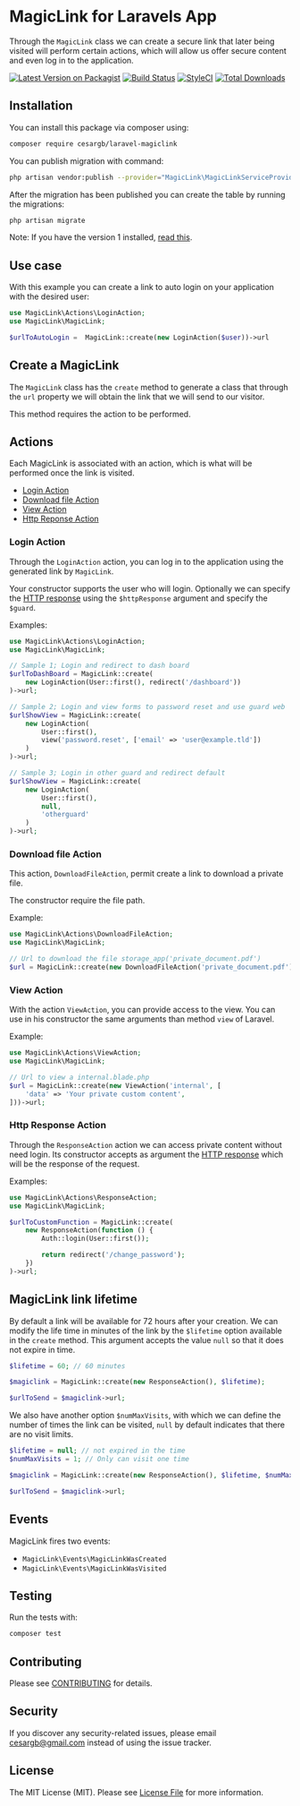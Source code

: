 
# MagicLink for Laravels App

Through the `MagicLink` class we can create a secure link that later
being visited will perform certain actions, which will allow us
offer secure content and even log in to the application.

[![Latest Version on Packagist](https://img.shields.io/packagist/v/cesargb/laravel-magiclink.svg?style=flat-square)](https://packagist.org/packages/cesargb/laravel-magiclink)
[![Build Status](https://travis-ci.org/cesargb/laravel-magiclink.svg?branch=2.x)](https://travis-ci.org/cesargb/laravel-magiclink)
[![StyleCI](https://github.styleci.io/repos/98337902/shield)](https://github.styleci.io/repos/98337902)
[![Total Downloads](https://img.shields.io/packagist/dt/cesargb/laravel-magiclink.svg?style=flat-square)](https://packagist.org/packages/cesargb/laravel-magiclink)

## Installation

You can install this package via composer using:

```bash
composer require cesargb/laravel-magiclink
```

You can publish migration with command:

```bash
php artisan vendor:publish --provider="MagicLink\MagicLinkServiceProvider" --tag=migrations
```

After the migration has been published you can create the table by running the
migrations:

```bash
php artisan migrate
```

Note: If you have the version 1 installed,
[read this](https://github.com/cesargb/laravel-magiclink/blob/v1/README.md).

## Use case

With this example you can create a link to auto login on your application with
the desired user:

```php
use MagicLink\Actions\LoginAction;
use MagicLink\MagicLink;

$urlToAutoLogin =  MagicLink::create(new LoginAction($user))->url
```

## Create a MagicLink

The `MagicLink` class has the `create` method to generate a class that through
the `url` property we will obtain the link that we will send to our visitor.

This method requires the action to be performed.

## Actions

Each MagicLink is associated with an action, which is what will be performed
once the link is visited.

* [Login Action](#login-action)
* [Download file Action](#download-file-action)
* [View Action](#view-action)
* [Http Reponse Action](#http-response-action)

### Login Action

Through the `LoginAction` action, you can log in to the application using the generated link by `MagicLink`.

Your constructor supports the user who will login. Optionally we can specify
the [HTTP response](https://laravel.com/docs/master/responses) using the
`$httpResponse` argument and specify the `$guard`.

Examples:

```php
use MagicLink\Actions\LoginAction;
use MagicLink\MagicLink;

// Sample 1; Login and redirect to dash board
$urlToDashBoard = MagicLink::create(
    new LoginAction(User::first(), redirect('/dashboard'))
)->url;

// Sample 2; Login and view forms to password reset and use guard web
$urlShowView = MagicLink::create(
    new LoginAction(
        User::first(),
        view('password.reset', ['email' => 'user@example.tld'])
    )
)->url;

// Sample 3; Login in other guard and redirect default
$urlShowView = MagicLink::create(
    new LoginAction(
        User::first(),
        null,
        'otherguard'
    )
)->url;
```

### Download file Action

This action, `DownloadFileAction`, permit create a link to download a private file.

The constructor require the file path.

Example:

```php
use MagicLink\Actions\DownloadFileAction;
use MagicLink\MagicLink;

// Url to download the file storage_app('private_document.pdf')
$url = MagicLink::create(new DownloadFileAction('private_document.pdf'))->url;
```

### View Action

With the action `ViewAction`, you can provide access to the view. You can use
in his constructor the same arguments than method `view` of Laravel.

Example:

```php
use MagicLink\Actions\ViewAction;
use MagicLink\MagicLink;

// Url to view a internal.blade.php
$url = MagicLink::create(new ViewAction('internal', [
    'data' => 'Your private custom content',
]))->url;
```


### Http Response Action

Through the `ResponseAction` action we can access private content without need
login. Its constructor accepts as argument the
[HTTP response](https://laravel.com/docs/master/responses)
which will be the response of the request.

Examples:

```php
use MagicLink\Actions\ResponseAction;
use MagicLink\MagicLink;

$urlToCustomFunction = MagicLink::create(
    new ResponseAction(function () {
        Auth::login(User::first());

        return redirect('/change_password');
    })
)->url;
```

## MagicLink link lifetime

By default a link will be available for 72 hours after your creation. We can
modify the life time in minutes of the link by the `$lifetime` option
available in the `create` method. This argument accepts the value `null` so
that it does not expire in time.

```php
$lifetime = 60; // 60 minutes

$magiclink = MagicLink::create(new ResponseAction(), $lifetime);

$urlToSend = $magiclink->url;
```

We also have another option `$numMaxVisits`, with which we can define the
number of times the link can be visited, `null` by default indicates that there
are no visit limits.

```php
$lifetime = null; // not expired in the time
$numMaxVisits = 1; // Only can visit one time

$magiclink = MagicLink::create(new ResponseAction(), $lifetime, $numMaxVisits);

$urlToSend = $magiclink->url;
```

## Events

MagicLink fires two events:

* `MagicLink\Events\MagicLinkWasCreated`
* `MagicLink\Events\MagicLinkWasVisited`

## Testing

Run the tests with:

``` bash
composer test
```

## Contributing

Please see [CONTRIBUTING](CONTRIBUTING.md) for details.

## Security

If you discover any security-related issues, please email cesargb@gmail.com
instead of using the issue tracker.

## License

The MIT License (MIT). Please see [License File](LICENSE.md) for more information.
